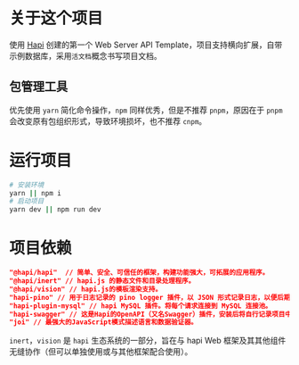 <!--
 * @author: DSCode
 * @create: 2021-03-28 11:55 AM
 * @license: MIT
 * @lastAuthor: DSCode
 * @lastEditTime: 2021-03-30 17:53 PM
 * @desc: 项目文档
-->

# 关于这个项目

使用 [Hapi](https://hapi.dev/) 创建的第一个 Web Server API Template，项目支持横向扩展，自带示例数据库，采用`活文档`概念书写项目文档。

## 包管理工具

优先使用 `yarn` 简化命令操作，`npm` 同样优秀，但是不推荐 `pnpm`，原因在于 `pnpm` 会改变原有包组织形式，导致环境损坏，也不推荐 `cnpm`。

# 运行项目

```sh
# 安装环境
yarn || npm i
# 启动项目
yarn dev || npm run dev
```

# 项目依赖

```json
"@hapi/hapi"  // 简单、安全、可信任的框架，构建功能强大，可拓展的应用程序。
"@hapi/inert" // hapi.js 的静态文件和目录处理程序。
"@hapi/vision" // hapi.js的模板渲染支持。
"hapi-pino" // 用于日志记录的 pino logger 插件，以 JSON 形式记录日志，以便后期处理。
"hapi-plugin-mysql" // hapi MySQL 插件。将每个请求连接到 MySQL 连接池。
"hapi-swagger" // 这是Hapi的OpenAPI（又名Swagger）插件，安装后将自行记录项目中的API接口。
"joi" // 最强大的JavaScript模式描述语言和数据验证器。
```

`inert`，`vision` 是 `hapi` 生态系统的一部分，旨在与 hapi Web 框架及其其他组件无缝协作（但可以单独使用或与其他框架配合使用）。
